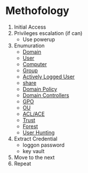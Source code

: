 # Methofology

1. Initial Access
2. Privileges escalation (if can)
    - Use powerup
3. Enumuration
    - [Domain](#Domain)
    - [User](#User)
    - [Computer](#Computer)
    - [Group](#Group)
    - [Actively Logged User](#Actively-Logged-User)
    - [share](#share)
    - [Domain Policy](#Domain-Policy)
    - [Domain Controllers](#Domain-Controllers)
    - [GPO](#GPO)
    - [OU](#OU)
    - [ACL/ACE](#ACL/ACE)
    - [Trust](#Trust)
    - [Forest](#Forest)
    - [User Hunting](#User-Hunting)
4. Extract Credential
    - loggon password
    - key vault
5. Move to the next
6. Repeat